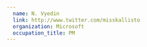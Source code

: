 ```yaml
---
  name: N. Vyedin
  link: http://www.twitter.com/misskallisto
  organization: Microsoft
  occupation_title: PM
---
```

